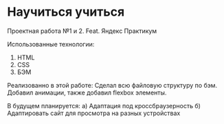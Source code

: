 # Научиться учиться
Проектная работа №1 и 2. 
Feat. Яндекс Практикум

Использованные технологии:
1) HTML
2) CSS
3) БЭМ

Реализованно в этой работе:
Сделал всю файловую структуру по бэм. Добавил анимации, также добавил flexbox элементы.

В будущем планируется:
а) Адаптация под кроссбраузерность
б) Адаптировать сайт для просмотра на разных устройствах
